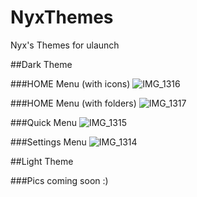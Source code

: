 # NyxThemes
Nyx's Themes for ulaunch

##Dark Theme

###HOME Menu (with icons)
![IMG_1316](https://github.com/nyxschaefer/NyxThemes/assets/12191105/b708736d-7d60-4ad0-848d-0ed133713d87)

###HOME Menu (with folders)
![IMG_1317](https://github.com/nyxschaefer/NyxThemes/assets/12191105/eca072d8-26ce-4abe-9839-aa05641c837d)

###Quick Menu
![IMG_1315](https://github.com/nyxschaefer/NyxThemes/assets/12191105/29cd342a-3701-47ee-9d4b-57ba477f87f6)

###Settings Menu
![IMG_1314](https://github.com/nyxschaefer/NyxThemes/assets/12191105/336224fe-d69b-4c0b-a090-f7c153da8da2)


##Light Theme

###Pics coming soon :)

